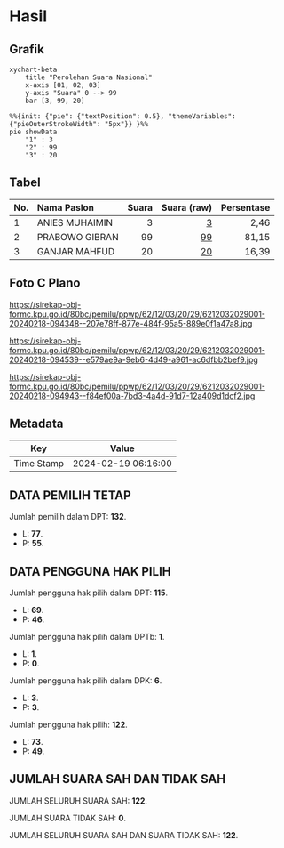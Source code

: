 # Hasil

## Grafik

```mermaid
xychart-beta
    title "Perolehan Suara Nasional"
    x-axis [01, 02, 03]
    y-axis "Suara" 0 --> 99
    bar [3, 99, 20]
```

```mermaid
%%{init: {"pie": {"textPosition": 0.5}, "themeVariables": {"pieOuterStrokeWidth": "5px"}} }%%
pie showData
    "1" : 3
    "2" : 99
    "3" : 20
```

## Tabel

| No. | Nama Paslon    | Suara | Suara (raw) | Persentase |
|:--- |:-------------- | -----:| -----------:| ----------:|
| 1   | ANIES MUHAIMIN | 3     | [3][p-1]    | 2,46       |
| 2   | PRABOWO GIBRAN | 99    | [99][p-2]   | 81,15      |
| 3   | GANJAR MAHFUD  | 20    | [20][p-3]   | 16,39      |


[p-1]: https://github.com/gigit-pemilu/pemilu-2024/blob/main/pilpres/hitung-suara/sub/62-kalimantan-tengah/sub/12-murung-raya/sub/03-laung-tuhup/sub/2029-beralang/sub/001-tps/sub/paslon-1.txt
[p-2]: https://github.com/gigit-pemilu/pemilu-2024/blob/main/pilpres/hitung-suara/sub/62-kalimantan-tengah/sub/12-murung-raya/sub/03-laung-tuhup/sub/2029-beralang/sub/001-tps/sub/paslon-2.txt
[p-3]: https://github.com/gigit-pemilu/pemilu-2024/blob/main/pilpres/hitung-suara/sub/62-kalimantan-tengah/sub/12-murung-raya/sub/03-laung-tuhup/sub/2029-beralang/sub/001-tps/sub/paslon-3.txt

## Foto C Plano

https://sirekap-obj-formc.kpu.go.id/80bc/pemilu/ppwp/62/12/03/20/29/6212032029001-20240218-094348--207e78ff-877e-484f-95a5-889e0f1a47a8.jpg

https://sirekap-obj-formc.kpu.go.id/80bc/pemilu/ppwp/62/12/03/20/29/6212032029001-20240218-094539--e579ae9a-9eb6-4d49-a961-ac6dfbb2bef9.jpg

https://sirekap-obj-formc.kpu.go.id/80bc/pemilu/ppwp/62/12/03/20/29/6212032029001-20240218-094943--f84ef00a-7bd3-4a4d-91d7-12a409d1dcf2.jpg


## Metadata

| Key        | Value               |
| ---------- | ------------------- |
| Time Stamp | 2024-02-19 06:16:00 |


## DATA PEMILIH TETAP

Jumlah pemilih dalam DPT: **132**.
 * L: **77**.
 * P: **55**.

## DATA PENGGUNA HAK PILIH

Jumlah pengguna hak pilih dalam DPT: **115**.
 * L: **69**.
 * P: **46**.

Jumlah pengguna hak pilih dalam DPTb: **1**.
 * L: **1**.
 * P: **0**.

Jumlah pengguna hak pilih dalam DPK: **6**.
 * L: **3**.
 * P: **3**.

Jumlah pengguna hak pilih: **122**.
 * L: **73**.
 * P: **49**.

## JUMLAH SUARA SAH DAN TIDAK SAH

JUMLAH SELURUH SUARA SAH: **122**.

JUMLAH SUARA TIDAK SAH: **0**.

JUMLAH SELURUH SUARA SAH DAN SUARA TIDAK SAH: **122**.


